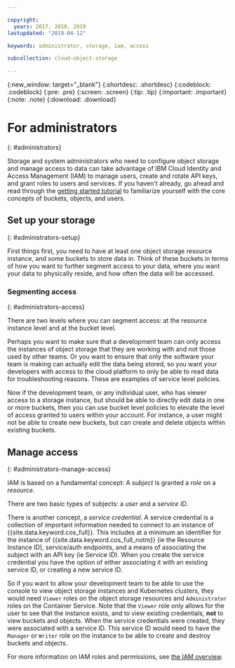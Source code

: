 ```yaml
---

copyright:
  years: 2017, 2018, 2019
lastupdated: "2019-04-12"

keywords: administrator, storage, iam, access

subcollection: cloud-object-storage

---
```

{:new_window: target="_blank"}
{:shortdesc: .shortdesc}
{:codeblock: .codeblock}
{:pre: .pre}
{:screen: .screen}
{:tip: .tip}
{:important: .important}
{:note: .note}
{:download: .download} 

# For administrators
{: #administrators}

Storage and system administrators who need to configure object storage and manage access to data can take advantage of IBM Cloud Identity and Access Management (IAM) to manage users, create and rotate API keys, and grant roles to users and services. If you haven't already, go ahead and read through the [getting started tutorial](/docs/services/cloud-object-storage?topic=cloud-object-storage-getting-started) to familiarize yourself with the core concepts of buckets, objects, and users.

## Set up your storage
{: #administrators-setup}

First things first, you need to have at least one object storage resource instance, and some buckets to store data in. Think of these buckets in terms of how you want to further segment access to your data, where you want your data to physically reside, and how often the data will be accessed.

### Segmenting access
{: #administrators-access}

There are two levels where you can segment access: at the resource instance level and at the bucket level. 

Perhaps you want to make sure that a development team can only access the instances of object storage that they are working with and not those used by other teams. Or you want to ensure that only the software your team is making can actually edit the data being stored, so you want your developers with access to the cloud platform to only be able to read data for troubleshooting reasons. These are examples of service level policies.

Now if the development team, or any individual user, who has viewer access to a storage instance, but should be able to directly edit data in one or more buckets, then you can use bucket level policies to elevate the level of access granted to users within your account. For instance, a user might not be able to create new buckets, but can create and delete objects within existing buckets.

## Manage access
{: #administrators-manage-access}

IAM is based on a fundamental concept: A _subject_ is granted a _role_ on a _resource_.

There are two basic types of subjects: a _user_ and a _service ID_.

There is another concept, a _service credential_. A service credential is a collection of important information needed to connect to an instance of {{site.data.keyword.cos_full}}. This includes at a minimum an identifier for the instance of {{site.data.keyword.cos_full_notm}} (ie the Resource Instance ID), service/auth endpoints, and a means of associating the subject with an API key (ie Service ID). When you create the service credential you have the option of either associating it with an existing service ID, or creating a new service ID.

So if you want to allow your development team to be able to use the console to view object storage instances and Kubernetes clusters, they would need `Viewer` roles on the object storage resources and `Administrator` roles on the Container Service. Note that the `Viewer` role only allows for the user to see that the instance exists, and to view existing credentials, **not** to view buckets and objects. When the service credentials were created, they were associated with a service ID. This service ID would need to have the  `Manager` or `Writer` role on the instance to be able to create and destroy buckets and objects.

For more information on IAM roles and permissions, see [the IAM overview](/docs/services/cloud-object-storage/iam?topic=cloud-object-storage-iam-overview).
